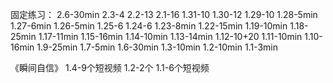 固定练习：
2.6-30min
2.3-4
2.2-13
2.1-16
1.31-10
1.30-12
1.29-10
1.28-5min
1.27-6min
1.26-5min
1.25-6
1.24-6
1.23-8min
1.22-15min
1.19-10min
1.18-25min
1.17-11min
1.15-16min
1.14-10min
1.13-14min
1.12-10+20
1.11-10min
1.10-16min
1.9-25min
1.7-5min
1.6-30min
1.3-10min
1.2-10min
1.1-3min

《瞬间自信》
1.4-9个短视频
1.2-2个
1.1-6个短视频
